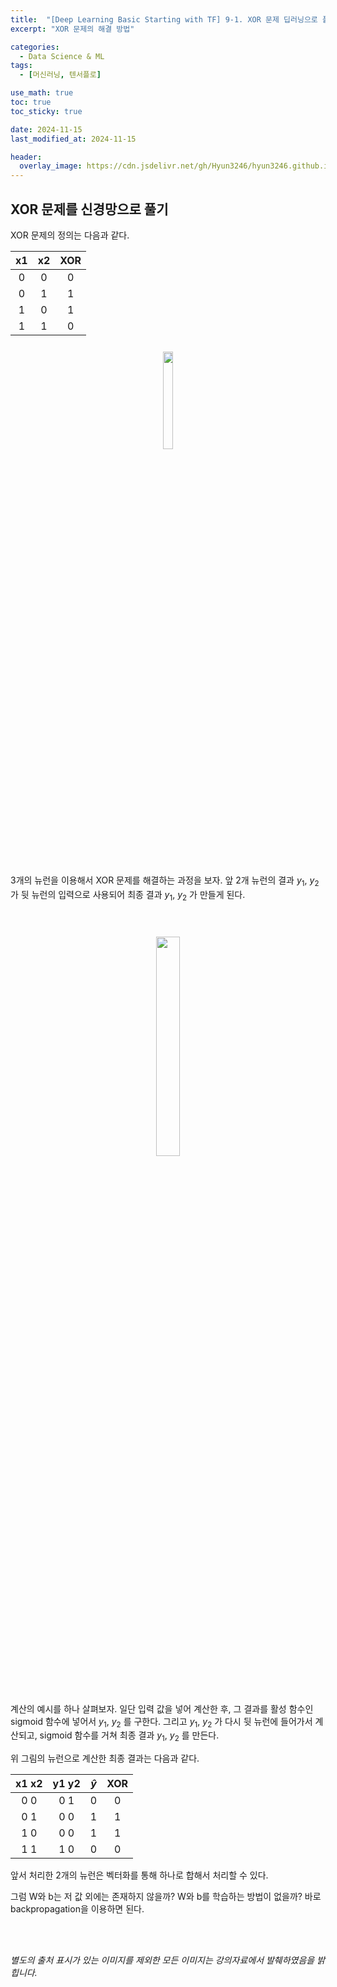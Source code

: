 ```yaml
---
title:  "[Deep Learning Basic Starting with TF] 9-1. XOR 문제 딥러닝으로 풀기"
excerpt: "XOR 문제의 해결 방법"

categories:
  - Data Science & ML
tags:
  - [머신러닝, 텐서플로]

use_math: true
toc: true
toc_sticky: true

date: 2024-11-15
last_modified_at: 2024-11-15

header:
  overlay_image: https://cdn.jsdelivr.net/gh/Hyun3246/hyun3246.github.io@master/image/overlay image/Deep Learning Basic Starting with TF.png
---
```

## XOR 문제를 신경망으로 풀기
XOR 문제의 정의는 다음과 같다.

|x1|x2|XOR|
|:--:|:--:|:--:|
|0|0|0|
|0|1|1|
|1|0|1|
|1|1|0|

<figure style="display:block; text-align:center;">
  <img src="https://cdn.jsdelivr.net/gh/Hyun3246/hyun3246.github.io@master/image/Deep Learning Basic Starting with TF/XOR 문제.png"
       style="width: 20%; height: auto; margin:10px">
</figure>
<br/>

3개의 뉴런을 이용해서 XOR 문제를 해결하는 과정을 보자. 앞 2개 뉴런의 결과 $y_1$, $y_2$ 가 뒷 뉴런의 입력으로 사용되어 최종 결과 $y_1$, $y_2$ 가 만들게 된다.

<br/>
<figure style="display:block; text-align:center;">
  <img src="https://cdn.jsdelivr.net/gh/Hyun3246/hyun3246.github.io@master/image/Deep Learning Basic Starting with TF/XOR 문제 해결하는 뉴런 3개.png"
       style="width: 30%; height: auto; margin:10px">
</figure>
<br/>

계산의 예시를 하나 살펴보자. 일단 입력 값을 넣어 계산한 후, 그 결과를 활성 함수인 sigmoid 함수에 넣어서 $y_1$, $y_2$ 를 구한다. 그리고 $y_1$, $y_2$ 가 다시 뒷 뉴런에 들어가서 계산되고, sigmoid 함수를 거쳐 최종 결과 $y_1$, $y_2$ 를 만든다.

위 그림의 뉴런으로 계산한 최종 결과는 다음과 같다.

|x1 x2|y1 y2|$\hat{y}$|XOR|
|:--:|:--:|:--:|:---:|
|0 0|0 1|0|0|
|0 1|0 0|1|1|
|1 0|0 0|1|1|
|1 1|1 0|0|0|


앞서 처리한 2개의 뉴런은 벡터화를 통해 하나로 합해서 처리할 수 있다.

그럼 W와 b는 저 값 외에는 존재하지 않을까? W와 b를 학습하는 방법이 없을까? 바로 backpropagation을 이용하면 된다.

<br/>
<br/>

*별도의 출처 표시가 있는 이미지를 제외한 모든 이미지는 강의자료에서 발췌하였음을 밝힙니다.*
